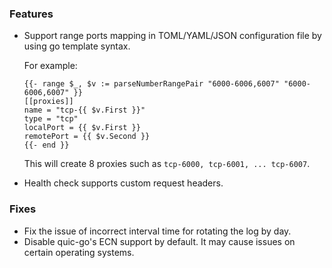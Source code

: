 ### Features

* Support range ports mapping in TOML/YAML/JSON configuration file by using go template syntax.

  For example:

  ```
  {{- range $_, $v := parseNumberRangePair "6000-6006,6007" "6000-6006,6007" }}
  [[proxies]]
  name = "tcp-{{ $v.First }}"
  type = "tcp"
  localPort = {{ $v.First }}
  remotePort = {{ $v.Second }}
  {{- end }}
  ```

  This will create 8 proxies such as `tcp-6000, tcp-6001, ... tcp-6007`.

* Health check supports custom request headers.

### Fixes

* Fix the issue of incorrect interval time for rotating the log by day.
* Disable quic-go's ECN support by default. It may cause issues on certain operating systems.
